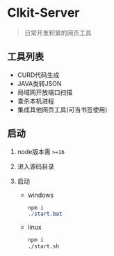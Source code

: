 # Clkit-Server

> 日常开发积累的网页工具
>



## 工具列表

- CURD代码生成
- JAVA类转JSON
- 局域网开放端口扫描
- 查杀本机进程
- 集成其他网页工具(可当书签使用)



## 启动

1. node版本需 `>=16`

2. 进入源码目录

3. 启动

   - windows

     ```powershell
     npm i
     ./start.bat
     ```

   - linux

     ```bash
     npm i
     ./start.sh
     ```
